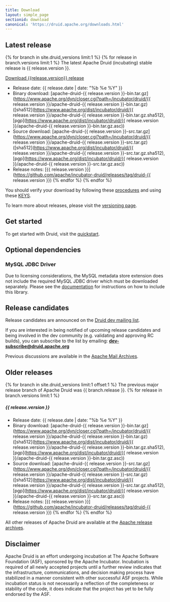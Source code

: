 ```yaml
---
title: Download
layout: simple_page
sectionid: download
canonical: 'https://druid.apache.org/downloads.html'
---
```


## Latest release

{% for branch in site.druid_versions limit:1 %}
{% for release in branch.versions limit:1 %}
The latest Apache Druid (incubating) stable release is {{ release.version }}.

<p>
<a class="large-button download" href="https://www.apache.org/dyn/closer.cgi?path=/incubator/druid/{{ release.version }}/apache-druid-{{ release.version }}-bin.tar.gz" download onclick="trackDownload('button', 'https://www.apache.org/dyn/closer.cgi?path=/incubator/druid/{{ release.version }}/apache-druid-{{ release.version }}-bin.tar.gz');"><span class="fa fa-download"></span> Download {{release.version}} release</a><br>
</p>

* Release date: {{ release.date | date: "%b %e %Y" }}
* Binary download: [apache-druid-{{ release.version }}-bin.tar.gz](https://www.apache.org/dyn/closer.cgi?path=/incubator/druid/{{ release.version }}/apache-druid-{{ release.version }}-bin.tar.gz) ([sha512](https://www.apache.org/dist/incubator/druid/{{ release.version }}/apache-druid-{{ release.version }}-bin.tar.gz.sha512), [pgp](https://www.apache.org/dist/incubator/druid/{{ release.version }}/apache-druid-{{ release.version }}-bin.tar.gz.asc))
* Source download: [apache-druid-{{ release.version }}-src.tar.gz](https://www.apache.org/dyn/closer.cgi?path=/incubator/druid/{{ release.version }}/apache-druid-{{ release.version }}-src.tar.gz) ([sha512](https://www.apache.org/dist/incubator/druid/{{ release.version }}/apache-druid-{{ release.version }}-src.tar.gz.sha512), [pgp](https://www.apache.org/dist/incubator/druid/{{ release.version }}/apache-druid-{{ release.version }}-src.tar.gz.asc))
* Release notes: [{{ release.version }}](https://github.com/apache/incubator-druid/releases/tag/druid-{{ release.version }})
{% endfor %}
{% endfor %}

You should verify your download by following these [procedures](https://www.apache.org/info/verification.html) and using these [KEYS](https://www.apache.org/dist/incubator/druid/KEYS).

To learn more about releases, please visit the [versioning page](/docs/latest/development/versioning.html).

## Get started

To get started with Druid, visit the [quickstart](/docs/latest/tutorials/index.html).

## Optional dependencies

### MySQL JDBC Driver

Due to licensing considerations, the MySQL metadata store extension does not include the required MySQL JDBC driver which
must be downloaded separately. Please see the [documentation](/docs/latest/development/extensions-core/mysql.html) for instructions on how to include this library.

## Release candidates

Release candidates are announced on the [Druid dev mailing list](https://lists.apache.org/list.html?dev@druid.apache.org).

If you are interested in being notified of upcoming release candidates and being involved in the dev community (e.g. validating and approving RC builds), you can subscribe to the list by emailing: **dev-subscribe@druid.apache.org**

Previous discussions are available in the [Apache Mail Archives](https://lists.apache.org/list.html?dev@druid.apache.org).

## Older releases

{% for branch in site.druid_versions limit:1 offset:1 %}
The previous major release branch of Apache Druid was {{ branch.release }}.
{% for release in branch.versions limit:1 %}

##### {{ release.version }}

* Release date: {{ release.date | date: "%b %e %Y" }}
* Binary download: [apache-druid-{{ release.version }}-bin.tar.gz](https://www.apache.org/dyn/closer.cgi?path=/incubator/druid/{{ release.version }}/apache-druid-{{ release.version }}-bin.tar.gz) ([sha512](https://www.apache.org/dist/incubator/druid/{{ release.version }}/apache-druid-{{ release.version }}-bin.tar.gz.sha512), [pgp](https://www.apache.org/dist/incubator/druid/{{ release.version }}/apache-druid-{{ release.version }}-bin.tar.gz.asc))
* Source download: [apache-druid-{{ release.version }}-src.tar.gz](https://www.apache.org/dyn/closer.cgi?path=/incubator/druid/{{ release.version }}/apache-druid-{{ release.version }}-src.tar.gz) ([sha512](https://www.apache.org/dist/incubator/druid/{{ release.version }}/apache-druid-{{ release.version }}-src.tar.gz.sha512), [pgp](https://www.apache.org/dist/incubator/druid/{{ release.version }}/apache-druid-{{ release.version }}-src.tar.gz.asc))
* Release notes: [{{ release.version }}](https://github.com/apache/incubator-druid/releases/tag/druid-{{ release.version }})
{% endfor %}
{% endfor %}

All other releases of Apache Druid are available at the [Apache release archives](https://archive.apache.org/dist/incubator/druid/).

## Disclaimer

Apache Druid is an effort undergoing incubation at The Apache Software Foundation (ASF), sponsored by the Apache Incubator. Incubation is required of all newly accepted projects until a further review indicates that the infrastructure, communications, and decision making process have stabilized in a manner consistent with other successful ASF projects. While incubation status is not necessarily a reflection of the completeness or stability of the code, it does indicate that the project has yet to be fully endorsed by the ASF.
